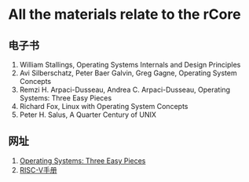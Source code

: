 # All the materials relate to the rCore
## 电子书

1. William Stallings, Operating Systems Internals and Design Principles
2. Avi Silberschatz, Peter Baer Galvin, Greg Gagne, Operating System Concepts
3. Remzi H. Arpaci-Dusseau, Andrea C. Arpaci-Dusseau, Operating Systems: Three Easy Pieces
4. Richard Fox, Linux with Operating System Concepts
5. Peter H. Salus, A Quarter Century of UNIX
## 网址
1. [Operating Systems: Three Easy Pieces](https://pages.cs.wisc.edu/~remzi/OSTEP/)
2. [RISC-V手册](http://riscvbook.com/chinese/RISC-V-Reader-Chinese-v2p1.pdf)


